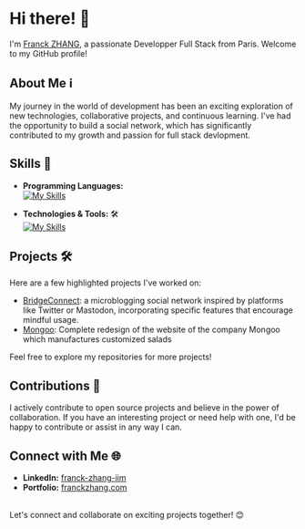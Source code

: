 # Hi there! 👋

I'm [Franck ZHANG](https://franckzhang.com/), a passionate Developper Full Stack from Paris. Welcome to my GitHub profile!

## About Me ℹ️

My journey in the world of development has been an exciting exploration of new technologies, collaborative projects, and continuous learning. I've had the opportunity to build a social network, which has significantly contributed to my growth and passion for full stack devlopment.

## Skills 🚀

- **Programming Languages:** <br>
[![My Skills](https://skillicons.dev/icons?i=html,css,sass,scss,python,js,php,sql)](https://skillicons.dev)

- **Technologies & Tools:** 🛠️ <br>
[![My Skills](https://skillicons.dev/icons?i=vscode,git,wordpress,ps,figma,xd,symfony,stackoverflow,mysql,bootstrap)](https://skillicons.dev)

## Projects 🛠️

Here are a few highlighted projects I've worked on:

- [BridgeConnect](https://github.com/Maissack/bridgeconnect): a microblogging social network inspired by platforms like Twitter or Mastodon, incorporating specific features that encourage mindful usage.
- [Mongoo](https://github.com/Maissack/mongoo): Complete redesign of the website of the company Mongoo which manufactures customized salads

Feel free to explore my repositories for more projects!

## Contributions 🌟

I actively contribute to open source projects and believe in the power of collaboration. If you have an interesting project or need help with one, I'd be happy to contribute or assist in any way I can.

## Connect with Me 🌐

- **LinkedIn:** [franck-zhang-iim](https://www.linkedin.com/in/franck-zhang-iim/)
- **Portfolio:** [franckzhang.com](https://franckzhang.com/)

<br>
Let's connect and collaborate on exciting projects together! 😊
